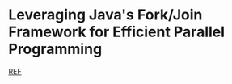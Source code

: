 # Leveraging Java's Fork/Join Framework for Efficient Parallel Programming

 [REF](https://dzone.com/articles/how-to-effectively-utilize-the-forkjoin-framework)